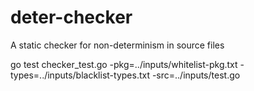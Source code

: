# deter-checker
A static checker for non-determinism in source files

go test checker_test.go -pkg=../inputs/whitelist-pkg.txt -types=../inputs/blacklist-types.txt -src=../inputs/test.go
